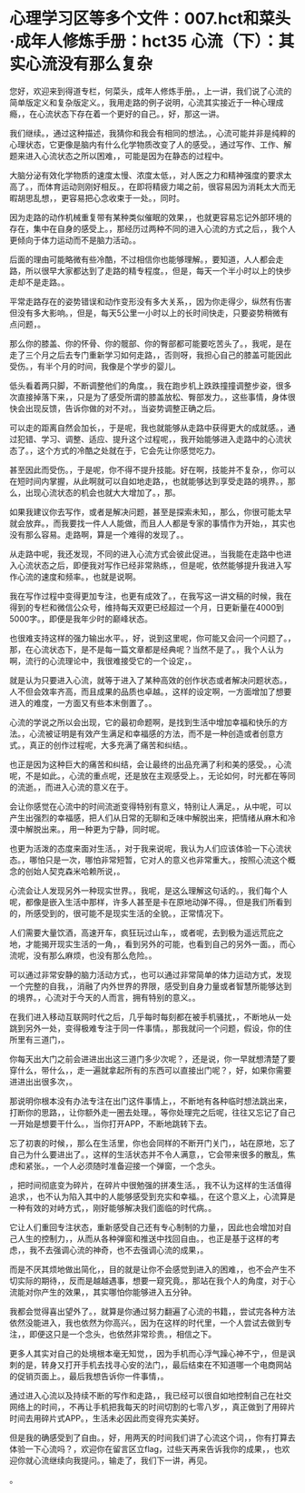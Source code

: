 # 心理学习区等多个文件：007.hct和菜头·成年人修炼手册：hct35 心流（下）：其实心流没有那么复杂

您好，欢迎来到得道专栏，何菜头，成年人修炼手册。，上一讲，我们说了心流的简单版定义和复杂版定义。，我用走路的例子说明，心流其实接近于一种心理成瘾，，在心流状态下存在着一个更好的自己。，好，那这一讲。

我们继续。，通过这种描述，我猜你和我会有相同的想法。，心流可能并非是纯粹的心理状态，它更像是脑内有什么化学物质改变了人的感受。，通过写作、工作、解题来进入心流状态之所以困难，，可能是因为在静态的过程中。

大脑分泌有效化学物质的速度太慢、浓度太低，，对人医之力和精神强度的要求太高了。，而体育运动则刚好相反。，在即将精疲力竭之前，很容易因为消耗太大而无暇胡思乱想，，更容易把心念收束于一处。，同时。

因为走路的动作机械重复带有某种类似催眠的效果，，也就更容易忘记外部环境的存在，集中在自身的感受上。，那经历过两种不同的进入心流的方式之后，，我个人更倾向于体力运动而不是脑力活动。。

后面的理由可能略微有些冷酷，不过相信你也能够理解。，要知道，人人都会走路，所以很早大家都达到了走路的精专程度。，但是，每天一个半小时以上的快步走却不是走路。。

平常走路存在的姿势错误和动作变形没有多大关系，，因为你走得少，纵然有伤害但没有多大影响。，但是，每天5公里一小时以上的长时间快走，只要姿势稍微有点问题，。

那么你的膝盖、你的怀骨、你的髋部、你的臀部都可能要吃苦头了。，我呢，是在走了三个月之后去专门重新学习如何走路，，否则呀，我担心自己的膝盖可能因此受伤。，有半个月的时间，我像是个学步的婴儿。

低头看着两只脚，不断调整他们的角度。，我在跑步机上跌跌撞撞调整步姿，很多次直接掉落下来，，只是为了感受所谓的膝盖放松、臀部发力。，这些事情，身体很快会出现反馈，告诉你做的对不对。，当姿势调整正确之后。

可以走的距离自然会加长，，于是呢，我也就能够从走路中获得更大的成就感。，通过犯错、学习、调整、适应、提升这个过程呢，，我开始能够进入走路中的心流状态了。，这个方式的冷酷之处就在于，它会先让你感觉吃力。

甚至因此而受伤。，于是呢，你不得不提升技能。好在啊，技能并不复杂，，你可以在短时间内掌握，从此啊就可以自如地走路，，也就能够达到享受走路的境界。，那么，出现心流状态的机会也就大大增加了。，那。

如果我建议你去写作，或者是解决问题，甚至是探索未知，，那么，你很可能太早就会放弃。，而我要找一件人人能做，而且人人都是专家的事情作为开始，，其实也没有那么容易。走路啊，算是一个难得的发现了。。

从走路中呢，我还发现，不同的进入心流方式会彼此促进。，当我能在走路中也进入心流状态之后，即便我对写作已经非常熟练，，但是呢，依然能够提升我进入写作心流的速度和频率。，也就是说啊。

我在写作过程中变得更加专注，也更有成效了。，在我写这一讲文稿的时候，我在得到的专栏和微信公众号，维持每天双更已经超过一个月，日更新量在4000到5000字。，即便是我年少时的巅峰状态。

也很难支持这样的强力输出水平。，好，说到这里呢，你可能又会问一个问题了。，那，在心流状态下，是不是每一篇文章都是经典呢？当然不是了。，我个人认为啊，流行的心流理论中，我很难接受它的一个设定，。

就是认为只要进入心流，就等于进入了某种高效的创作状态或者解决问题状态。，人不但会效率齐高，而且成果的品质也卓越。，这样的设定啊，一方面增加了想要进入的难度，一方面又有些本末倒置了。。

心流的学说之所以会出现，它的最初命题啊，是找到生活中增加幸福和快乐的方法。，心流被证明是有效产生满足和幸福感的方法，而不是一种创造或者创意方式。，真正的创作过程呢，大多充满了痛苦和纠结。。

也正是因为这种巨大的痛苦和纠结，会让最终的出品充满了利和美的感受。，心流呢，不是如此。，心流的重点呢，还是放在主观感受上。，无论如何，时光都在等同的流逝。，而进入心流的意义在于。

会让你感觉在心流中的时间流逝变得特别有意义，特别让人满足。，从中呢，可以产生出强烈的幸福感，把人们从日常的无聊和乏味中解脱出来，把情绪从麻木和冷漠中解脱出来。，用一种更为宁静，同时呢。

也更为活泼的态度来面对生活。，对于我来说呢，我认为人们应该体验一下心流状态。，哪怕只是一次，哪怕非常短暂，它对人的意义也非常重大。，按照心流这个概念的创始人契克森米哈赖所说，。

心流会让人发现另外一种现实世界。，我呢，是这么理解这句话的。，我们每个人呢，都像是嵌入生活中那样，许多人甚至是卡在原地动弹不得。，但是我们所看到的，所感受到的，很可能不是现实生活的全貌。，正常情况下。

人们需要大量饮酒，高速开车，疯狂玩过山车，，或者呢，去到极为遥远荒庇之地，才能揭开现实生活的一角，，看到另外的可能，也看到自己的另外一面。，而心流呢，没有那么麻烦，也没有那么危险。。

可以通过非常安静的脑力活动方式，，也可以通过非常简单的体力运动方式，发现一个完整的自我，，消融了内外世界的界限，感受到自身力量或者智慧所能够达到的境界。，心流对于今天的人而言，拥有特别的意义。。

在我们进入移动互联网时代之后，几乎每时每刻都在被手机骚扰，，不断地从一处跳到另外一处，变得极难专注于同一件事情。，那我就问一个问题，假设，你的住所里有三道门，。

你每天出大门之前会进进出出这三道门多少次呢？，还是说，你一早就想清楚了要穿什么，带什么，，走一遍就拿起所有的东西可以直接出门呢？，好，如果你需要进进出出很多次，。

那说明你根本没有办法专注在出门这件事情上，，不断地有各种临时想法跳出来，打断你的思路，，让你额外走一圈去处理。，等你处理完之后呢，往往又忘记了自己一开始是想要干什么。，当你打开APP，不断地跳转下去。

忘了初衷的时候，，那么在生活里，你也会同样的不断开门关门，，站在原地，忘了自己为什么要进出了。，这样的生活状态并不令人满意，，它会带来很多的散乱，焦虑和紧张。，一个人必须随时准备迎接一个弹窗，一个念头。

，把时间彻底变为碎片，在碎片中很勉强的拼凑生活。，我不认为这样的生活值得追求，，也不认为陷入其中的人能够感受到充实和幸福。，在这个意义上，心流算是一种有效的对峙方式，，刚好能够解决我们面临的时代病。。

它让人们重回专注状态，重新感受自己还有专心制制的力量，，因此也会增加对自己人生的控制力，，从而从各种弹窗和推送中找回自由。，也正是基于这样的考虑，，我不去强调心流的神奇，也不去强调心流的成果，。

而是不厌其烦地做出简化，，目的就是让你不会感觉到进入的困难，，也不会产生不切实际的期待，，反而是越越遇事，想要一窥究竟。，那站在我个人的角度，对于心流能对你产生的效果，，其实哪怕你能够进入五分钟。

我都会觉得喜出望外了。，就算是你通过努力翻遍了心流的书籍，，尝试完各种方法依然没能进入，我也依然为你高兴。，因为在这样的时代里，一个人尝试去做到专注，，即便这只是一个念头，也依然非常珍贵。，相信之下。

更多人其实对自己的处境根本毫无知觉，，因为手机而心浮气躁心神不宁，，但是讽刺的是，转身又打开手机去找寻心安的法门，，最后结束在不知道哪一个电商网站的促销页面上。，最后我想告诉你一件事情，。

通过进入心流以及持续不断的写作和走路，，我已经可以很自如地控制自己在社交网络上的时间，，不再让手机把我每天的时间切割的七零八岁，，真正做到了用碎片时间去用碎片式APP。，生活未必因此而变得充实美好。

但是我的确感受到了自由。，好，用两天的时间我们讲了心流这个词，，你有打算去体验一下心流吗？，欢迎你在留言区立flag，过些天再来告诉我你的成果，，也欢迎你就心流继续向我提问。，输走了，我们下一讲，再见。

。
